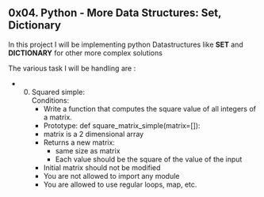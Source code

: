 ## 0x04. Python - More Data Structures: Set, Dictionary

In this project I will be implementing python Datastructures like **SET** and **DICTIONARY** for other more
complex solutions

The various task I will be handling are :

* 0. Squared simple:<br>
    Conditions:<br>
        * Write a function that computes the square value of all integers of a matrix. 
        * Prototype: def square_matrix_simple(matrix=[]):
        * matrix is a 2 dimensional array 
        * Returns a new matrix:<br>
          * same size as matrix 
          * Each value should be the square of the value of the input 
        * Initial matrix should not be modified 
        * You are not allowed to import any module 
        * You are allowed to use regular loops, map, etc.